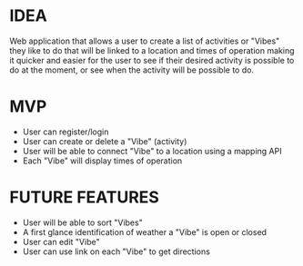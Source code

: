 # IDEA
Web application that allows a user to create a list of activities or "Vibes" they like to do that will be linked to a location and times of operation making it quicker and easier for the user to see if their desired activity is possible to do at the moment, or see when the activity will be possible to do.

# MVP
- User can register/login
- User can create or delete a "Vibe" (activity)
- User will be able to connect "Vibe" to a location using a mapping API
- Each "Vibe" will display times of operation

# FUTURE FEATURES
- User will be able to sort "Vibes"
- A first glance identification of weather a "Vibe" is open or closed
- User can edit "Vibe"
- User can use link on each "Vibe" to get directions
